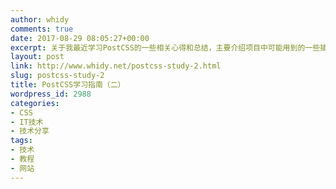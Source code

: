 ```yaml
---
author: whidy
comments: true
date: 2017-08-29 08:05:27+00:00
excerpt: 关于我最近学习PostCSS的一些相关心得和总结，主要介绍项目中可能用到的一些插件比如autoprefixer，postcss-partial-import，postcss-advanced-variables，cssnano，postcss-px2rem，precss等等
layout: post
link: http://www.whidy.net/postcss-study-2.html
slug: postcss-study-2
title: PostCSS学习指南（二）
wordpress_id: 2988
categories:
- CSS
- IT技术
- 技术分享
tags:
- 技术
- 教程
- 网站
---
```


